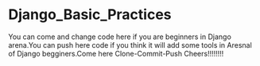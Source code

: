 Django_Basic_Practices
======================

You can come and change code here if you are beginners in Django arena.You can push here code if you think it will add some tools in Aresnal of Django begginers.Come here Clone-Commit-Push Cheers!!!!!!!!  
